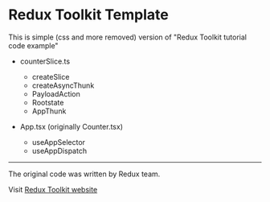 # Redux Toolkit Template

This is simple (css and more removed) version of "Redux Toolkit tutorial code example"

- counterSlice.ts

  - createSlice
  - createAsyncThunk
  - PayloadAction
  - Rootstate
  - AppThunk

- App.tsx (originally Counter.tsx)

  - useAppSelector
  - useAppDispatch

---

The original code was written by Redux team.

Visit [Redux Toolkit website](https://redux-toolkit.js.org/)
